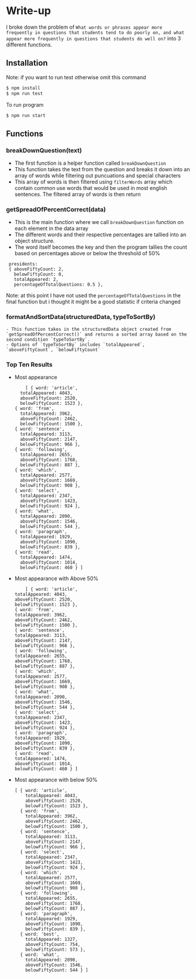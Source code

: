 # Write-up

I broke down the problem of `What words or phrases appear more frequently in questions that students tend to do poorly on, and what appear more frequently in questions that students do well on?` into 3 different functions.

## Installation
Note: if you want to run test otherwise omit this command
```bash 
$ npm install
$ npm run test
```
To run program
```bash
$ npm run start
```

## Functions

### breakDownQuestion(text)

  - The first function is a helper function called `breakDownQuestion` 
  - This function takes the text from the question and breaks it down into an array of words while filtering out puncuations and special characters
  - This array of words is then filtered using `filterWords` array which contain common use words that would be used in most english sentences. The filtered array of words is then return

### getSpreadOfPercentCorrect(data)

  - This is the main function where we call `breakDownQuestion` function on each element in the data array
  - The different words and their respective percentages are tallied into an object structure.
  - The word itself becomes the key and then the program tallies the count based on percentages above or below the threshold of 50%
  ```
   presidents:
   { aboveFiftyCount: 2,
     belowFiftyCount: 0,
     totalAppeared: 2,
     percentageOfTotalQuestions: 0.5 },
  ```
  Note: at this point I have not used the `percentageOfTotalQuestions` in the final function but i thought it might be a good statistic if criteria changed

  ### formatAndSortData(structuredData, typeToSortBy)

    - This function takes in the structuredData object created from `getSpreadOfPercentCorrect()` and returns a sorted array based on the second condition `typeToSortBy`. 
    - Options of `typeToSortBy` includes `totalAppeared`, `aboveFiftyCount`, `belowFiftyCount`

  ### Top Ten Results

  - Most appearance
    ```
        [ { word: 'article',
      totalAppeared: 4043,
      aboveFiftyCount: 2520,
      belowFiftyCount: 1523 },
    { word: 'from',
      totalAppeared: 3962,
      aboveFiftyCount: 2462,
      belowFiftyCount: 1500 },
    { word: 'sentence',
      totalAppeared: 3113,
      aboveFiftyCount: 2147,
      belowFiftyCount: 966 },
    { word: 'following',
      totalAppeared: 2655,
      aboveFiftyCount: 1768,
      belowFiftyCount: 887 },
    { word: 'which',
      totalAppeared: 2577,
      aboveFiftyCount: 1669,
      belowFiftyCount: 908 },
    { word: 'select',
      totalAppeared: 2347,
      aboveFiftyCount: 1423,
      belowFiftyCount: 924 },
    { word: 'what',
      totalAppeared: 2090,
      aboveFiftyCount: 1546,
      belowFiftyCount: 544 },
    { word: 'paragraph',
      totalAppeared: 1929,
      aboveFiftyCount: 1090,
      belowFiftyCount: 839 },
    { word: 'read',
      totalAppeared: 1474,
      aboveFiftyCount: 1014,
      belowFiftyCount: 460 } ]
    ```
  - Most appearance with Above 50%
      ```
          [ { word: 'article',
      totalAppeared: 4043,
      aboveFiftyCount: 2520,
      belowFiftyCount: 1523 },
    { word: 'from',
      totalAppeared: 3962,
      aboveFiftyCount: 2462,
      belowFiftyCount: 1500 },
    { word: 'sentence',
      totalAppeared: 3113,
      aboveFiftyCount: 2147,
      belowFiftyCount: 966 },
    { word: 'following',
      totalAppeared: 2655,
      aboveFiftyCount: 1768,
      belowFiftyCount: 887 },
    { word: 'which',
      totalAppeared: 2577,
      aboveFiftyCount: 1669,
      belowFiftyCount: 908 },
    { word: 'what',
      totalAppeared: 2090,
      aboveFiftyCount: 1546,
      belowFiftyCount: 544 },
    { word: 'select',
      totalAppeared: 2347,
      aboveFiftyCount: 1423,
      belowFiftyCount: 924 },
    { word: 'paragraph',
      totalAppeared: 1929,
      aboveFiftyCount: 1090,
      belowFiftyCount: 839 },
    { word: 'read',
      totalAppeared: 1474,
      aboveFiftyCount: 1014,
      belowFiftyCount: 460 } ]
      ```
  - Most appearance with below 50%
    ```
    [ { word: 'article',
        totalAppeared: 4043,
        aboveFiftyCount: 2520,
        belowFiftyCount: 1523 },
      { word: 'from',
        totalAppeared: 3962,
        aboveFiftyCount: 2462,
        belowFiftyCount: 1500 },
      { word: 'sentence',
        totalAppeared: 3113,
        aboveFiftyCount: 2147,
        belowFiftyCount: 966 },
      { word: 'select',
        totalAppeared: 2347,
        aboveFiftyCount: 1423,
        belowFiftyCount: 924 },
      { word: 'which',
        totalAppeared: 2577,
        aboveFiftyCount: 1669,
        belowFiftyCount: 908 },
      { word: 'following',
        totalAppeared: 2655,
        aboveFiftyCount: 1768,
        belowFiftyCount: 887 },
      { word: 'paragraph',
        totalAppeared: 1929,
        aboveFiftyCount: 1090,
        belowFiftyCount: 839 },
      { word: 'best',
        totalAppeared: 1327,
        aboveFiftyCount: 754,
        belowFiftyCount: 573 },
      { word: 'what',
        totalAppeared: 2090,
        aboveFiftyCount: 1546,
        belowFiftyCount: 544 } ]
    ``` 
